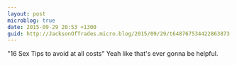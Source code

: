 ```yaml
---
layout: post
microblog: true
date: 2015-09-29 20:53 +1300
guid: http://JacksonOfTrades.micro.blog/2015/09/29/t648767534422863873.html
---
```

"16 Sex Tips to avoid at all costs" Yeah like that's ever gonna be helpful.

